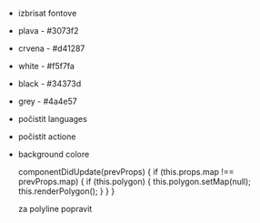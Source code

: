 - izbrisat fontove
- plava - #3073f2
- crvena - #d41287
- white - #f5f7fa
- black - #34373d
- grey - #4a4e57
- počistit languages
- počistit actione
- background colore


  componentDidUpdate(prevProps) {
    if (this.props.map !== prevProps.map) {
        if (this.polygon) {
          this.polygon.setMap(null);
          this.renderPolygon();
        }
    }
  }

  za polyline popravit

